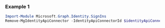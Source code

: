 ### Example 1
```powershell
Import-Module Microsoft.Graph.Identity.SignIns
Remove-MgIdentityApiConnector -IdentityApiConnectorId $identityApiConnectorId
```
